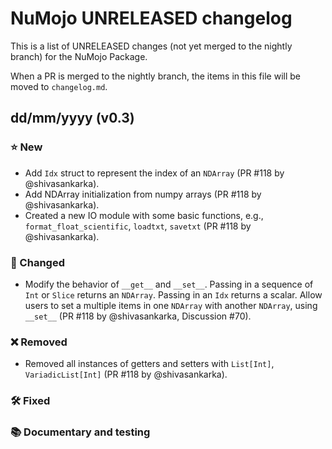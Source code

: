 # NuMojo UNRELEASED changelog

This is a list of UNRELEASED changes (not yet merged to the nightly branch) for the NuMojo Package.

When a PR is merged to the nightly branch, the items in this file will be moved to `changelog.md`.

## dd/mm/yyyy (v0.3)

### ⭐️ New

- Add `Idx` struct to represent the index of an `NDArray` (PR #118 by @shivasankarka).
- Add NDArray initialization from numpy arrays (PR #118 by @shivasankarka).
- Created a new IO module with some basic functions, e.g., `format_float_scientific`, `loadtxt`, `savetxt` (PR #118 by @shivasankarka).

### 🦋 Changed

- Modify the behavior of `__get__` and `__set__`. Passing in a sequence of `Int` or `Slice` returns an `NDArray`. Passing in an `Idx` returns a scalar. Allow users to set a multiple items in one `NDArray` with another `NDArray`, using `__set__` (PR #118 by @shivasankarka, Discussion #70).

### ❌ Removed

- Removed all instances of getters and setters with `List[Int]`, `VariadicList[Int]` (PR #118 by @shivasankarka).

### 🛠️ Fixed

### 📚 Documentary and testing
